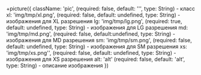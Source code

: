 +picture({
    className: 'pic', (required: false, default: ''', type: String) - класс
    xl: 'img/tmp/xl.png', (required: false, default: undefined, type: String) - изображения для XL разрешения
    lg: 'img/tmp/lg.png', (required: true, default: undefined, type: String) - изображения для LG разрешения
    md: 'img/tmp/md.png', (required: false, default:undefined, type: String) - изображения для MD разрешения
    sm: 'img/tmp/sm.png', (required: false, default: undefined, type: String) - изображения для SM разрешения
    xs: 'img/tmp/xs.png'', (required: false, default: undefined, type: String) - изображения для XS разрешения
    alt: 'alt' (required: false, default: 'alt', type: String) - описание изображения
})